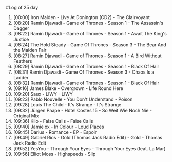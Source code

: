 #Log of 25 day

1. [00:00] Iron Maiden - Live At Donington (CD2) - The Clairvoyant
1. [08:20] Ramin Djawadi - Game of Thrones - Season 1 - The Assassin's Dagger
1. [08:22] Ramin Djawadi - Game of Thrones - Season 1 - Await The King's Justice
1. [08:24] The Hold Steady - Game Of Thrones - Season 3 - The Bear And the Maiden Fair
1. [08:27] Ramin Djawadi - Game of Thrones - Season 1 - A Bird Without Feathers
1. [08:29] Ramin Djawadi - Game of Thrones - Season 1 - Black Of Hair
1. [08:31] Ramin Djawadi - Game Of Thrones - Season 3 - Chaos Is a Ladder
1. [08:32] Ramin Djawadi - Game of Thrones - Season 1 - Black Of Hair
1. [09:16] James Blake - Overgrown - Life Round Here
1. [09:20] Saux - LIWY - LIWY
1. [09:23] Pablo Nouvelle - You Don't Understand - Poison
1. [09:28] Louis The Child - It's Strange - It's Strange
1. [09:32] Jürgen Paape - Hôtel Costes 15 - So Weit Wie Noch Nie - Original Mix
1. [09:36] Kllo - False Calls - False Calls
1. [09:40] Jamie xx - In Colour - Loud Places
1. [09:45] Darius - Romance - EP - Espoir
1. [09:49] Gabriel Rios - Gold (Thomas Jack Radio Edit) - Gold - Thomas Jack Radio Edit
1. [09:52] YesYou - Through Your Eyes - Through Your Eyes (feat. La Mar)
1. [09:56] Elliot Moss - Highspeeds - Slip
